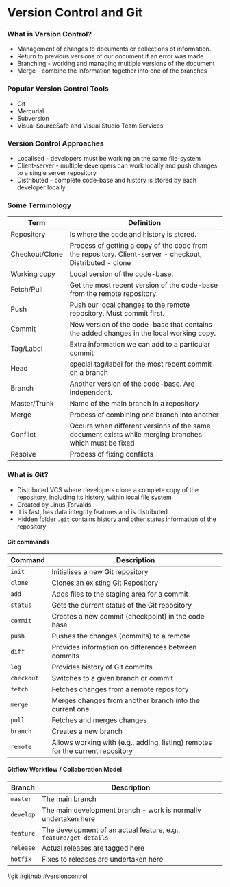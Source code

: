 # Version Control and Git

### What is Version Control?
- Management of changes to documents or collections of information.
- Return to previous versions of our document if an error was made
- Branching - working and managing multiple versions of the document
- Merge - combine the information together into one of the branches

### Popular Version Control Tools
- Git
- Mercurial
- Subversion
- Visual SourceSafe and Visual Studio Team Services

### Version Control Approaches
- Localised - developers must be working on the same file-system
- Client-server - multiple developers can work locally and push changes to a single server repository
- Distributed - complete code-base and history is stored by each developer locally

### Some Terminology
| Term           | Definition                                                                                               |
| -------------- | -------------------------------------------------------------------------------------------------------- |
| Repository     | Is where the code and history is stored.                                                                 |
| Checkout/Clone | Process of getting a copy of the code from the repository. Client-server - checkout, Distributed - clone |
| Working copy   | Local version of the code-base.                                                                          |
| Fetch/Pull     | Get the most recent version of the code-base from the remote repository.                                 |
| Push           | Push our local changes to the remote repository. Must commit first.                                      |
| Commit         | New version of the code-base that contains the added changes in the local working copy.                  |
| Tag/Label      | Extra information we can add to a particular commit                                                      |
| Head           | special tag/label for the most recent commit on a branch                                                 |
| Branch         | Another version of the code-base. Are independent.                                                       |
| Master/Trunk   | Name of the main branch in a repository                                                                  |
| Merge          | Process of combining one branch into another                                                             |
| Conflict       | Occurs when different versions of the same document exists while merging branches which must be fixed    |
| Resolve        | Process of fixing conflicts                                                                              |

### What is Git?
- Distributed VCS where developers clone a complete copy of the repository, including its history, within local file system
- Created by Linus Torvalds
- It is fast, has data integrity features and is distributed
- Hidden folder `.git` contains history and other status information of the repository

#### Git commands

| Command    | Description                                                                    |
| ---------- | ------------------------------------------------------------------------------ |
| `init`     | Initialises a new Git repository                                               |
| `clone`    | Clones an existing Git Repository                                              |
| `add`      | Adds files to the staging area for a commit                                    |
| `status`   | Gets the current status of the Git repository                                  |
| `commit`   | Creates a new commit (checkpoint) in the code base                             |
| `push`     | Pushes the changes (commits) to a remote                                       |
| `diff`     | Provides information on differences between commits                            |
| `log`      | Provides history of Git commits                                                |
| `checkout` | Switches to a given branch or commit                                           |
| `fetch`    | Fetches changes from a remote repository                                       |
| `merge`    | Merges changes from another branch into the current one                        |
| `pull`     | Fetches and merges changes                                                     |
| `branch`   | Creates a new branch                                                           |
| `remote`   | Allows working with (e.g., adding, listing) remotes for the current repository |

#### Gitflow Workflow / Collaboration Model

| Branch    | Description                                                       |
| --------- | ----------------------------------------------------------------- |
| `master`  | The main branch                                                   |
| `develop` | The main development branch - work is normally undertaken here    |
| `feature` | The development of an actual feature, e.g., `feature/get-details` |
| `release` | Actual releases are tagged here                                   |
| `hotfix`  | Fixes to releases are undertaken here                             |

#git #github #versioncontrol 